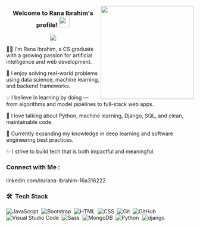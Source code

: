 <img width="250" align="right" src="https://c.tenor.com/_DOBjnGspYAAAAAM/code-coding.gif"> <h3 align="center"> Welcome to Rana Ibrahim's profile! <img src="https://media.giphy.com/media/hvRJCLFzcasrR4ia7z/giphy.gif" width="28"> </h3> <p align="center"> <a href="https://github.com/DenverCoder1/readme-typing-svg"><img src="https://readme-typing-svg.herokuapp.com/?lines=Computer%20Science%20Graduate;Passionate%20about%20AI%20%26%20Full-Stack%20Development;Always%20learning%20new%20things!&font=Fira%20Code&center=true&width=500&height=45&color=f75c7e&vCenter=true&size=22"></a> </p>
👩‍🎓 I'm Rana Ibrahim, a CS graduate with a growing passion for artificial intelligence and web development.

🤖 I enjoy solving real-world problems using data science, machine learning, and backend frameworks.

💡 I believe in learning by doing — from algorithms and model pipelines to full-stack web apps.

💬 I love talking about Python, machine learning, Django, SQL, and clean, maintainable code.

🧠 Currently expanding my knowledge in deep learning and software engineering best practices.

✨ I strive to build tech that is both impactful and meaningful.


### Connect with Me :
   linkedin.com/in/rana-ibrahim-16a316222
<a href="" target="linkedin.com/in/rana-ibrahim-16a316222"></a>

### 🛠 &nbsp;Tech Stack
![JavaScript](https://img.shields.io/badge/-JavaScript-05122A?style=flat&logo=javascript)&nbsp;
![Bootstrap](https://img.shields.io/badge/-Bootstrap-05122A?style=flat&logo=bootstrap&logoColor=563D7C)&nbsp;
![HTML](https://img.shields.io/badge/-HTML-05122A?style=flat&logo=HTML5)&nbsp;
![CSS](https://img.shields.io/badge/-CSS-05122A?style=flat&logo=CSS3&logoColor=1572B6)&nbsp;
![Git](https://img.shields.io/badge/-Git-05122A?style=flat&logo=git)&nbsp;
![GitHub](https://img.shields.io/badge/-GitHub-05122A?style=flat&logo=github)&nbsp;
![Visual Studio Code](https://img.shields.io/badge/-Visual%20Studio%20Code-05122A?style=flat&logo=visual-studio-code&logoColor=007ACC)&nbsp;
![Sass](https://img.shields.io/badge/-Sass-05122A?style=flat&logo=sass)&nbsp;
![MongoDB](https://img.shields.io/badge/-MongoDB-05122A?style=flat&logo=MongoDB)&nbsp;
![Python](https://img.shields.io/badge/-Python%20-05122A?style=flat&logo=python)&nbsp;
![django](https://img.shields.io/badge/-Python%20-05122A?style=flat&logo=django)&nbsp;


